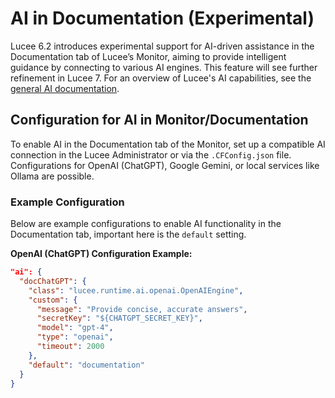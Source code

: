 <!--
{
  "title": "AI Integration for Documentation (Experimental)",
  "id": "ai-documentation-setup",
  "categories": [ "ai" ],
  "description": "Guide to configuring AI for use in Lucee's Documentation tab, leveraging retrieval-augmented generation (RAG) and enhanced search functionality.",
  "keywords": [
    "AI",
    "LLM",
    "documentation",
    "retrieval-augmented generation",
    "RAG",
    "setup",
    "configuration",
    "Lucee",
    "Monitor",
    "experimental",
    "integration",
    "monitoring",
    "admin settings",
    "AI engines",
    "OpenAI",
    "Gemini",
    "Ollama"
  ]
}
-->

# AI in Documentation (Experimental)

Lucee 6.2 introduces experimental support for AI-driven assistance in the Documentation tab of Lucee’s Monitor, aiming to provide intelligent guidance by connecting to various AI engines. This feature will see further refinement in Lucee 7. For an overview of Lucee's AI capabilities, see the [general AI documentation](https://github.com/lucee/lucee-docs/blob/master/docs/recipes/ai.md).

## Configuration for AI in Monitor/Documentation

To enable AI in the Documentation tab of the Monitor, set up a compatible AI connection in the Lucee Administrator or via the `.CFConfig.json` file. Configurations for OpenAI (ChatGPT), Google Gemini, or local services like Ollama are possible.

### Example Configuration

Below are example configurations to enable AI functionality in the Documentation tab, important here is the `default` setting.

**OpenAI (ChatGPT) Configuration Example:**

```json
"ai": {
  "docChatGPT": {
    "class": "lucee.runtime.ai.openai.OpenAIEngine",
    "custom": {
      "message": "Provide concise, accurate answers",
      "secretKey": "${CHATGPT_SECRET_KEY}",
      "model": "gpt-4",
      "type": "openai",
      "timeout": 2000
    },
    "default": "documentation"
  }
}
```